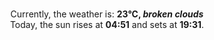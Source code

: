 <p  align="center"><br/>Currently, the weather is: <b> 23°C, <i>broken clouds</i></b></br>Today, the sun rises at <b>04:51</b> and sets at <b>19:31</b>.</p>
